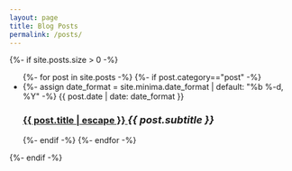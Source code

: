 ```yaml
---
layout: page
title: Blog Posts
permalink: /posts/
---
```



{%- if site.posts.size > 0 -%}
  <ul class="post-list">
    {%- for post in site.posts -%}
      {%- if post.category=="post" -%}
        <li>
          {%- assign date_format = site.minima.date_format | default: "%b %-d, %Y" -%}
          <span class="post-meta">{{ post.date | date: date_format }}</span>
          <h3>
            <b><a class="post-link" href="{{ post.url | relative_url }}">
                {{ post.title | escape }}
            </a></b>
            <i><font size="4">
              {{ post.subtitle }}
            </font></i>
          </h3>
        </li>
      {%- endif -%}
    {%- endfor -%}
  </ul>

{%- endif -%}
